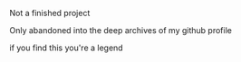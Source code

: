 Not a finished project

Only abandoned into the deep archives of my github profile

if you find this you're a legend
